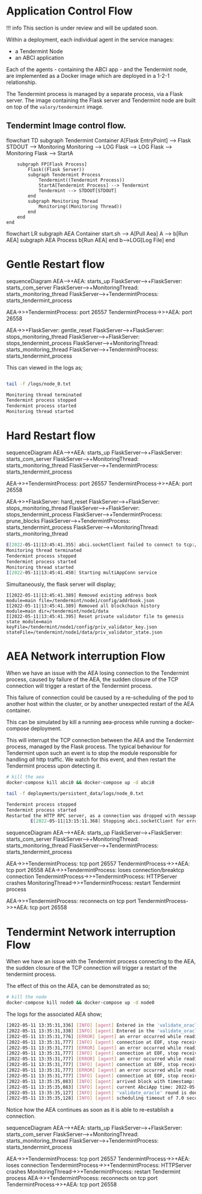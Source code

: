 # Application Control Flow

!!! info
    This section is under review and will be updated soon.

Within a deployment, each individual agent in the service manages:
- a Tendermint Node
- an ABCI application

Each of the agents - containing the ABCI app - and the Tendermint node, are implemented as a Docker image which are deployed in a 1-2-1 relationship.

The Tendermint process is managed by a separate process, via a Flask server. The image containing the Flask server and Tendermint node are built on top of the ```valory/tendermint``` image.

## Tendermint Image control flow.

<div class="mermaid">
flowchart TD
    subgraph Tendermint  Container
        A[Flask EntryPoint] --> Flask
        STDOUT --> Monitoring
        Monitoring --> LOG
        Flask --> LOG
        Flask --> Monitoring
        Flask --> StartA

        subgraph FP[Flask Process]
            Flask((Flask Server))
            subgraph Tendermint Process
                Tendermint((Tendermint Process))
                StartA[Tendermint Process] --> Tendermint
                Tendermint --> STDOUT[STDOUT]
            end
            subgraph Monitoring Thread
                Monitoring((Monitoring Thread))
            end
        end
    end
</div>


<div class="mermaid">
flowchart LR
    subgraph AEA Container
        start.sh --> A[Pull Aea]
        A --> b[Run AEA]
        subgraph AEA Process
            b[Run AEA]
        end
        b-->LOG[Log File]
    end
</div>


# Gentle Restart flow
<div class="mermaid">
sequenceDiagram
   AEA-->+AEA: starts_up
   FlaskServer-->+FlaskServer: starts_com_server
   FlaskServer-->+MonitoringThread: starts_monitoring_thread
   FlaskServer-->+TendermintProcess: starts_tendermint_process

   AEA->>+TendermintProcess: port 26557
   TendermintProcess->>+AEA: port 26558

   AEA->>+FlaskServer: gentle_reset
   FlaskServer-->+FlaskServer: stops_monitoring_thread
   FlaskServer-->+FlaskServer: stops_tendermint_process
   FlaskServer-->+MonitoringThread: starts_monitoring_thread
   FlaskServer-->+TendermintProcess: starts_tendermint_process
</div>

This can viewed in the logs as;
```bash

tail -f /logs/node_0.txt

Monitoring thread terminated
Tendermint process stopped
Tendermint process started
Monitoring thread started

```



# Hard Restart flow
<div class="mermaid">
sequenceDiagram
   AEA-->+AEA: starts_up
   FlaskServer-->+FlaskServer: starts_com_server
   FlaskServer-->+MonitoringThread: starts_monitoring_thread
   FlaskServer-->+TendermintProcess: starts_tendermint_process

   AEA->>+TendermintProcess: port 26557
   TendermintProcess->>+AEA: port 26558

   AEA->>+FlaskServer: hard_reset
   FlaskServer-->+FlaskServer: stops_monitoring_thread
   FlaskServer-->+FlaskServer: stops_tendermint_process
   FlaskServer-->+TendermintProcess: prune_blocks
   FlaskServer-->+TendermintProcess: starts_tendermint_process
   FlaskServer-->+MonitoringThread: starts_monitoring_thread
</div>

```bash
E[2022-05-11|13:45:41.355] abci.socketClient failed to connect to tcp://localhost:26658.  Retrying after 3s... module=abci-client connection=query err="dial tcp 127.0.0.1:26658: connect: connection refused"
Monitoring thread terminated
Tendermint process stopped
Tendermint process started
Monitoring thread started
I[2022-05-11|13:45:41.450] Starting multiAppConn service                module=proxy impl=multiAppConn
```

Simultaneously, the flask server will display;

```
I[2022-05-11|13:45:41.389] Removed existing address book                module=main file=/tendermint/node1/config/addrbook.json
I[2022-05-11|13:45:41.389] Removed all blockchain history               module=main dir=/tendermint/node1/data
I[2022-05-11|13:45:41.395] Reset private validator file to genesis state module=main keyFile=/tendermint/node1/config/priv_validator_key.json stateFile=/tendermint/node1/data/priv_validator_state.json
```



# AEA Network interruption Flow
When we have an issue with the AEA losing connection to the Tendermint process, caused by failure of the AEA, the sudden closure of the TCP connection will trigger a restart of the Tendermint process.

This failure of connection could be caused by a re-scheduling of the pod to another host within the cluster, or by another unexpected restart of the AEA container.

This can be simulated by kill a running aea-process while running a docker-compose deployment.

This will interrupt the TCP connection between the AEA and the Tendermint process, managed by the Flask process. The typical behaviour for Tendermint upon such an event is to stop the module responsible for handling *all* http traffic. We watch for this event, and then restart the Tendermint process upon detecting it.


```bash
# kill the aea
docker-compose kill abci0 && docker-compose up -d abci0
```

```bash
tail -f deployments/persistent_data/logs/node_0.txt

Tendermint process stopped
Tendermint process started
Restarted the HTTP RPC server, as a connection was dropped with message:
		 E[2022-05-11|13:15:11.368] Stopping abci.socketClient for error: read message: EOF module=abci-client connection=consensus
```


<div class="mermaid">
sequenceDiagram
   AEA-->+AEA: starts_up
   FlaskServer-->+FlaskServer: starts_com_server
   FlaskServer-->+MonitoringThread: starts_monitoring_thread
   FlaskServer-->+TendermintProcess: starts_tendermint_process

   AEA->>+TendermintProcess: tcp port 26557
   TendermintProcess->>+AEA: tcp port 26558
   AEA->>+TendermintProcess: loses connection/breaktcp connection
   TendermintProcess->>+TendermintProcess: HTTPServer crashes
   MonitoringThread->>+TendermintProcess: restart Tendermint process

   AEA->>+TendermintProcess: reconnects on tcp port
   TendermintProcess->>+AEA: tcp port 26558
</div>

# Tendermint Network interruption Flow
When we have an issue with the Tendermint process connecting to the AEA, the sudden closure of the TCP connection will trigger a restart of the tendermint process.

The effect of this on the AEA, can be demonstrated as so;
```bash
# kill the node
docker-compose kill node0 && docker-compose up -d node0
```
The logs for the associated AEA show;

```bash
[2022-05-11 13:35:31,336] [INFO] [agent] Entered in the 'validate_oracle' round for period 0
[2022-05-11 13:35:31,338] [INFO] [agent] Entered in the 'validate_oracle' behaviour state
[2022-05-11 13:35:31,776] [ERROR] [agent] an error occurred while reading a message: DecodeVarintError: could not decode varint. The message will be ignored.
[2022-05-11 13:35:31,777] [INFO] [agent] connection at EOF, stop receiving loop.
[2022-05-11 13:35:31,777] [ERROR] [agent] an error occurred while reading a message: DecodeVarintError: could not decode varint. The message will be ignored.
[2022-05-11 13:35:31,777] [INFO] [agent] connection at EOF, stop receiving loop.
[2022-05-11 13:35:31,777] [ERROR] [agent] an error occurred while reading a message: DecodeVarintError: could not decode varint. The message will be ignored.
[2022-05-11 13:35:31,777] [INFO] [agent] connection at EOF, stop receiving loop.
[2022-05-11 13:35:31,777] [ERROR] [agent] an error occurred while reading a message: DecodeVarintError: could not decode varint. The message will be ignored.
[2022-05-11 13:35:31,777] [INFO] [agent] connection at EOF, stop receiving loop.
[2022-05-11 13:35:35,083] [INFO] [agent] arrived block with timestamp: 2022-05-11 13:35:31.193869
[2022-05-11 13:35:35,083] [INFO] [agent] current AbciApp time: 2022-05-11 13:35:29.879421
[2022-05-11 13:35:35,127] [INFO] [agent] 'validate_oracle' round is done with event: Event.DONE
[2022-05-11 13:35:35,128] [INFO] [agent] scheduling timeout of 7.0 seconds for event Event.ROUND_TIMEOUT with deadline 2022-05-11 13:35:38.193869
```
Notice how the AEA continues as soon as it is able to re-establish a connection.


<div class="mermaid">
sequenceDiagram
   AEA-->+AEA: starts_up
   FlaskServer-->+FlaskServer: starts_com_server
   FlaskServer-->+MonitoringThread: starts_monitoring_thread
   FlaskServer-->+TendermintProcess: starts_tendermint_process

   AEA->>+TendermintProcess: tcp port 26557
   TendermintProcess->>+AEA: loses connection
   TendermintProcess->>+TendermintProcess: HTTPServer crashes
   MonitoringThread->>+TendermintProcess: restart Tendermint process
   AEA->>+TendermintProcess: reconnects on tcp port
   TendermintProcess->>+AEA: tcp port 26558
</div>

